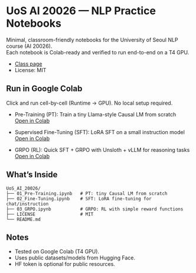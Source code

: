 # UoS AI 20026 — NLP Practice Notebooks

Minimal, classroom-friendly notebooks for the University of Seoul NLP course (AI 20026).   
Each notebook is Colab-ready and verified to run end-to-end on a T4 GPU.

- [Class page](https://uos-nlp.notion.site/Natural-Language-Processing-23d406a65da78073a8e0fb48bf204d17?pvs=143)
- License: MIT

## Run in Google Colab
Click and run cell-by-cell (Runtime → GPU). No local setup required.

- Pre-Training (PT): Train a tiny Llama-style Causal LM from scratch  
  [Open in Colab](https://colab.research.google.com/github/abzb1/UoS_AI_20026/blob/main/01_Pre-Training.ipynb)

- Supervised Fine-Tuning (SFT): LoRA SFT on a small instruction model  
  [Open in Colab](https://colab.research.google.com/github/abzb1/UoS_AI_20026/blob/main/02_Fine-Tuning.ipynb)

- GRPO (RL): Quick SFT + GRPO with Unsloth + vLLM for reasoning tasks  
  [Open in Colab](https://colab.research.google.com/github/abzb1/UoS_AI_20026/blob/main/03_GRPO.ipynb)

## What’s Inside
```
UoS_AI_20026/
├── 01_Pre-Training.ipynb   # PT: tiny Causal LM from scratch
├── 02_Fine-Tuning.ipynb    # SFT: LoRA fine-tuning for chat/instruction
├── 03_GRPO.ipynb           # GRPO: RL with simple reward functions
├── LICENSE                 # MIT
└── README.md
```

## Notes
- Tested on Google Colab (T4 GPU). 
- Uses public datasets/models from Hugging Face. 
- HF token is optional for public resources.
